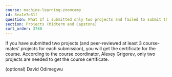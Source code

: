 ```yaml
---
course: machine-learning-zoomcamp
id: 8ea1e7e31f
question: What If I submitted only two projects and failed to submit the third?
section: Projects (Midterm and Capstone)
sort_order: 3780
---
```


If you have submitted two projects (and peer-reviewed at least 3 course-mates’ projects for each submission), you will get the certificate for the course. According to the course coordinator, Alexey Grigorev, only two projects are needed to get the course certificate.

(optional) David Odimegwu

